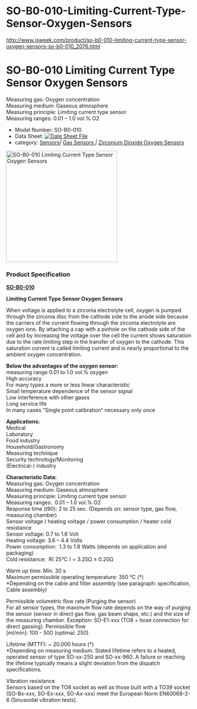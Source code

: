 # SO-B0-010-Limiting-Current-Type-Sensor-Oxygen-Sensors
http://www.isweek.com/product/so-b0-010-limiting-current-type-sensor-oxygen-sensors-so-b0-010_2076.html

<h1>SO-B0-010 Limiting Current Type Sensor Oxygen Sensors</h1>
<p>Measuring gas: Oxygen concentration <br />
  Measuring medium: Gaseous atmosphere <br />
  Measuring principle: Limiting current type sensor <br />
Measuring ranges: 0.01 – 1.0 vol.% O2</p>
<ul>
  <li>Model Number: SO-B0-010</li>
  <li>Data Sheet: <a href="http://www.isweek.com/Uploads/20161202/5840ed85ee93a.pdf" target="_blank"><img src="http://www.isweek.com/statics/front/img/icon-pdf.png" alt="Date Sheet File" /></a></li>
  <li>category: <a href="http://www.isweek.com/wholesale/sensors-transmitters_11">Sensors</a><em>|</em> <a href="http://www.isweek.com/wholesale/gas-sensors-transmitters_2">Gas Sensors </a><em>|</em> <a href="http://www.isweek.com/wholesale/zirconium-dioxide-oxygen-sensors-transmitters_14">Zirconium Dioxide Oxygen Sensors </a></li>
</ul>
<div>
  <div><a rel="undefined" title=""><img src="http://www.isweek.com/Thumbs/300/0161202/5840ed8035632.jpg" data-src="/Uploads/20161202/5840ed8035632.jpg" alt="SO-B0-010 Limiting Current Type Sensor Oxygen Sensors " title="" width="300" height="300" /></a>
    <div></div>
  </div>
  <div></div>
</div>
<h3>Product Specification</h3>
<p> <strong><a href="http://www.isweek.com/product/so-b0-010-limiting-current-type-sensor-oxygen-sensors-so-b0-010_2076.html">SO-B0-010</a></strong></p>
<p> <strong>Limiting Current Type Sensor Oxygen Sensors</strong></p>
<p> When voltage is applied to a zirconia   electrolyte cell, oxygen is pumped through the zirconia disc from the   cathode side to the anode side because the carriers of the current   flowing through the zirconia electrolyte are oxygen ions. By attaching a   cap with a pinhole on the cathode side of the cell and by increasing   the voltage over the cell the current shows saturation due to the rate   limiting step in the transfer of oxygen to the cathode. This saturation   current is called limiting current and is nearly proportional to the   ambient oxygen concentration.</p>
<p> <strong>Below the advantages of the oxygen sensor:</strong><br />
  measuring range 0.01 to 1.0 vol.% oxygen<br />
  High accuracy<br />
  For many types a more or less linear characteristic<br />
  Small temperature dependence of the sensor signal<br />
  Low interference with other gases<br />
  Long service life<br />
In many cases &ldquo;Single point calibration&ldquo; necessary only once</p>
<p> <strong>Applications:</strong><br />
  Medical<br />
  Laboratory<br />
  Food industry<br />
  Household/Gastronomy<br />
  Measuring technique<br />
  Security technology/Monitoring<br />
(Electrical-) industry</p>
<p> <strong>Characteristic Data:</strong><br />
  Measuring gas: Oxygen concentration<br />
  Measuring medium: Gaseous atmosphere<br />
  Measuring principle: Limiting current type sensor<br />
  Measuring ranges:  0.01 – 1.0 vol.% O2<br />
  Response time (t90): 2 to 25 sec. (Depends on: sensor type, gas flow, measuring chamber)<br />
  Sensor voltage / heating voltage / power consumption / heater cold resistance<br />
  Sensor voltage: 0.7 to 1.6 Volt<br />
  Heating voltage: 3.6 – 4.4 Volts<br />
  Power consumption:  1.3 to 1.8 Watts (depends on application and packaging)<br />
Cold resistance:  R( 25°C ) = 3.25Ω ± 0.20Ω </p>
<p> Warm up time: Min. 30 s<br />
  Maximum permissible operating temperature: 350 °C (*)<br />
  *Depending on the cable and filter assembly (see paragraph: specification, Cable assembly) </p>
<p> Permissible volumetric flow rate (Purging the sensor)<br />
  For all sensor types, the maximum flow   rate depends on the way of purging the sensor (sensor in direct gas   flow, gas beam shape, etc.) and the size of the measuring chamber.   Exception: SO-E1-xxx (TO8 + hose connection for direct gassing).   Permissible flow<br />
  [ml/min]: 100 - 500 (optimal: 250) </p>
<p> Lifetime (MTTF): ~ 20.000 hours (*)<br />
  *Depending on measuring medium. Stated   lifetime refers to a heated, operated sensor of type SO-xx-250 and   SO-xx-960. A failure or reaching the lifetime typically means a slight   deviation from the dispatch specifications. </p>
<p> Vibration resistance<br />
  Sensors based on the TO8 socket as   well as those built with a TO39 socket (SO-Bx-xxx, SO-Ex-xxx, SO-Ax-xxx)   meet the European Norm EN60068-2-6 (Sinusoidal vibration tests). </p>
<p>&nbsp;</p>
